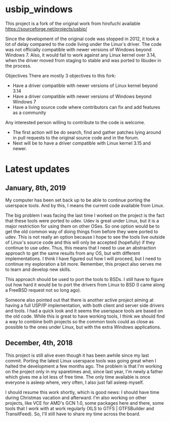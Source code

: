 # usbip_windows

This project is a fork of the original work from hirofuchi available https://sourceforge.net/projects/usbip/

Since the development of the original code was stopped in 2012, it took a lot of delay compared to the code living under the Linux's driver. The code was not officially compatible with newer versions of Windows beyond Windows 7. Also, it would fail to work against any Linux kernel over 3.14, when the driver moved from staging to stable and was ported to libudev in the process.

Objectives
There are mostly 3 objectives to this fork:
* Have a driver compatible with newer versions of Linux kernel beyond 3.14
* Have a driver compatible with newer versions of Windows beyond Windows 7
* Have a living source code where contributors can fix and add features as a community

Any interested person willing to contribute to the code is welcome.
* The first action will be do search, find and gather patches lying around in pull requests to the original source code and in the forum.
* Next will be to have a driver compatible with Linux kernel 3.15 and newer.

# Latest updates
## January, 8th, 2019
My computer has been set back up to be able to continue porting the userspace tools. And by this, I means the current code available from Linux.

The big problem I was facing the last time I worked on the project is the fact that these tools were ported to udev. Udev is great under Linux, but it is a major restriction for using them on other OSes. So one option would be to get the old common way of doing things from before they were ported to udev. This is not really an option because I hope to see the tools live outside of Linux's source code and this will only be accepted (hopefully) if they continue to use udev. Thus, this means that I need to use an abstraction approach to get the same results from any OS, but with different implementations. I think I have figured out how I will proceed, but I need to continue my exploration a bit more. Remember, this project also serves me to learn and develop new skills.

This approach should be used to port the tools to BSDs. I still have to figure out how hard it would be to port the drivers from Linux to BSD (I came along a FreeBSD request not so long ago).

Someone also pointed out that there is another active project aiming at having a full USP/IP implementation, with both client and server side drivers and tools. I had a quick look and it seems the userspace tools are based on the old code. While this is great to have working tools, I think we should find a way to combine both projects so the common tools could as close as possible to the ones under Linux, but with the extra Windows applications.

## December, 4th, 2018
This project is still alive even though it has been awhile since my last commit. Porting the latest Linux userspace tools was going great when I halted the development a few months ago. The problem is that I'm working on the project only in my sparetimes and, since last year, I'm newly a father which gives me a lot less of free time. The only time available is once everyone is asleep where, very often, I also just fall asleep myself.

I should resume this work shortly, which is good news: I should have time during Christmas vacation and afterward. I'm also working on other projects, like VCE for AMD's GCN 1.0, some packages here and there, some tools that I work with at work regularly (XLS to GTFS | GTFSBuilder and TransitFeed). So, I'll still have to share my time across the board.
